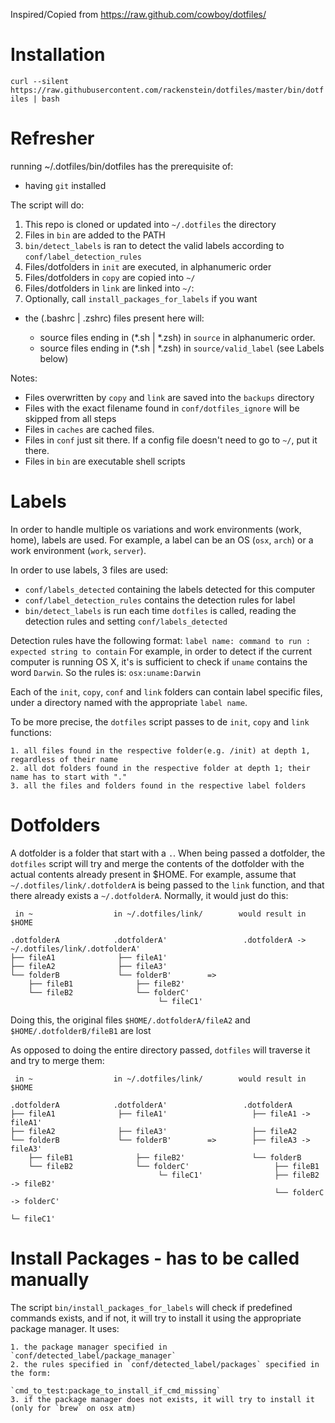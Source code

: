 Inspired/Copied from https://raw.github.com/cowboy/dotfiles/

# Installation


`curl --silent https://raw.githubusercontent.com/rackenstein/dotfiles/master/bin/dotfiles | bash`

# Refresher

running ~/.dotfiles/bin/dotfiles has the prerequisite of:

* having `git` installed

The script will do:

1. This repo is cloned or updated into `~/.dotfiles` the directory
2. Files in `bin` are added to the PATH
3. `bin/detect_labels` is ran to detect the valid labels according to `conf/label_detection_rules`
4. Files/dotfolders in `init` are executed, in alphanumeric order
5. Files/dotfolders in `copy` are copied into `~/`
6. Files/dotfolders in `link` are linked into `~/`:
7. Optionally, call `install_packages_for_labels` if you want

* the (.bashrc | .zshrc) files present here will:

    * source files ending in (*.sh | *.zsh) in `source` in alphanumeric order.
    * source files ending in (*.sh | *.zsh) in `source/valid_label` (see Labels below)

Notes: 

* Files overwritten by `copy` and `link` are saved into the `backups` directory
* Files with the exact filename found in `conf/dotfiles_ignore` will be skipped from all steps
* Files in `caches` are cached files.
* Files in `conf` just sit there. If a config file doesn't need to go to `~/`, put it there.
* Files in `bin` are executable shell scripts

# Labels

In order to handle multiple os variations and work environments (work, home), labels are used. For example, a label can be an OS (`osx`, `arch`) or a work environment (`work`, `server`).

In order to use labels, 3 files are used:

* `conf/labels_detected` containing the labels detected for this computer
* `conf/label_detection_rules` contains the detection rules for label
* `bin/detect_labels` is run each time `dotfiles` is called, reading the detection rules and setting `conf/labels_detected`

Detection rules have the following format:
	`label name: command to run : expected string to contain`
For example, in order to detect if the current computer is running OS X, it's is sufficient to check if `uname` contains the word `Darwin`. So the rules is:
 	`osx:uname:Darwin`

Each of the `init`, `copy`, `conf` and `link` folders can contain label specific files, under a directory named with the appropriate `label name`.

To be more precise, the `dotfiles` script passes to de `init`, `copy` and `link` functions:

	1. all files found in the respective folder(e.g. /init) at depth 1, regardless of their name
	2. all dot folders found in the respective folder at depth 1; their name has to start with "."
	3. all the files and folders found in the respective label folders

# Dotfolders

A dotfolder is a folder that start with a `.`. When being passed a dotfolder, the `dotfiles` script will try and merge the contents of the dotfolder with the actual contents already present in $HOME. For example, assume that `~/.dotfiles/link/.dotfolderA` is being passed to the `link` function, and that there already exists a `~/.dotfolderA`. Normally, it would just do this:


 	 in ~                  in ~/.dotfiles/link/        would result in $HOME

    .dotfolderA            .dotfolderA'                 .dotfolderA -> ~/.dotfiles/link/.dotfolderA'
    ├── fileA1              ├── fileA1'
    ├── fileA2              ├── fileA3'
    └── folderB             └── folderB'        =>
        ├── fileB1              ├── fileB2'
        └── fileB2              └── folderC'
                                     └─ fileC1'

Doing this, the original files `$HOME/.dotfolderA/fileA2` and `$HOME/.dotfolderB/fileB1` are lost

As opposed to doing the entire directory passed, `dotfiles` will traverse it and try to merge them:


 	 in ~                  in ~/.dotfiles/link/        would result in $HOME

    .dotfolderA            .dotfolderA'                 .dotfolderA
    ├── fileA1              ├── fileA1'                   ├── fileA1 -> fileA1'
    ├── fileA2              ├── fileA3'                   ├── fileA2
    └── folderB             └── folderB'        =>        ├── fileA3 -> fileA3'
        ├── fileB1              ├── fileB2'               └── folderB
        └── fileB2              └── folderC'                   ├── fileB1
                                     └─ fileC1'                ├── fileB2 -> fileB2'
                                                               └── folderC -> folderC'
                                                                                   └─ fileC1'



# Install Packages - has to be called manually

The script `bin/install_packages_for_labels` will check if predefined commands exists, and if not, it will try to install it using the appropriate package manager. It uses:

	1. the package manager specified in `conf/detected_label/package_manager`
	2. the rules specified in `conf/detected_label/packages` specified in the form:
	                         `cmd_to_test:package_to_install_if_cmd_missing`
	3. if the package manager does not exists, it will try to install it (only for `brew` on osx atm)

